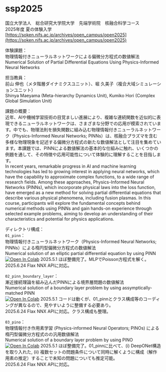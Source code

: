 # ssp2025
国立大学法人　総合研究大学院大学　先端学術院　核融合科学コース  
2025年度 夏の体験入学  
[https://soken.nifs.ac.jp/archives/open_campus/open2025](https://soken.nifs.ac.jp/archives/open_campus/open2025)

体験課題：   
物理情報付きニューラルネットワークによる偏微分方程式の数値解法  
Numerical Solution of Partial Differential Equations Using Physics-Informed Neural Networks  

担当教員：   
前山 伸也（メタ階層ダイナミクスユニット）、堀 久美子（複合大域シミュレーションユニット）  
Shinya Maeyama (Meta-hierarchy Dynamics Unit), Kumiko Hori (Complex Global Simulation Unit)  

課題の概要：  
近年、AIや機械学習技術の目覚ましい進展により、複雑な連続関数を近似的に表現できるニューラルネットワークは、さまざまな分野での応用が模索されています。中でも、物理法則を損失関数に組み込む物理情報付きニューラルネットワーク（Physics-Informed Neural Networks; PINNs）は、核融合プラズマを含む多様な物理現象を記述する偏微分方程式の新たな数値解法として注目を集めています。本課題では、PINNによる数値解法の基本的な仕組みに触れ、いくつかの例題を通して、その特徴や応用可能性について体験的に理解することを目指します。  
In recent years, remarkable progress in AI and machine learning technologies has led to growing interest in applying neural networks, which have the capability to approximate complex functions, to a wide range of research fields. Among these approaches, Physics-Informed Neural Networks (PINNs), which incorporate physical laws into the loss function, have emerged as a new method for solving partial differential equations that describe various physical phenomena, including fusion plasmas. In this course, participants will explore the fundamental concepts behind numerical methods using PINNs and gain hands-on experience through selected example problems, aiming to develop an understanding of their characteristics and potential for physics applications.  

ディレクトリ構成：  
`01_pinn`：  
物理情報付きニューラルネットワーク（Physics-Informed Neural Networks; PINNs）による楕円型偏微分方程式の数値解法  
Numerical solution of an elliptic partial differential equation by using PINN  
[![Open In Colab](https://colab.research.google.com/assets/colab-badge.svg)](https://colab.research.google.com/github/smaeyama/lec_Summer_Student_Program/blob/ssp2025/ssp2025/01_pinn/PINN.ipynb)
2025.5.1 ほぼ整備完了。MLPでPoisson方程式を解く。  
2025.6.24 Flax NNX APIに対応。

`02_pinn_boundary_layer`：  
漸近接続理論を組み込んだPINNによる境界層問題の数値解法  
Numerical solution of a boundary layer problem by using assymptically-matched PINN  
[![Open In Colab](https://colab.research.google.com/assets/colab-badge.svg)](https://colab.research.google.com/github/smaeyama/lec_Summer_Student_Program/blob/ssp2025/ssp2025/02_pinn_boundary_layer/PINN_boundary_layer.ipynb)
2025.5.1 コードは動くが、01_pinnとクラス構成等のコーディングが異なるので、見やすいように整備する必要あり。  
2025.6.24 Flax NNX APIに対応。クラス構成も整理。

`03_pino`：  
物理情報付き作用素学習 (Physics-informed Neural Operators; PINOs) による楕円型偏微分方程式のの汎用数値解法  
Numerical solution of a boundary layer problem by using PINO  
[![Open In Colab](https://colab.research.google.com/assets/colab-badge.svg)](https://colab.research.google.com/github/smaeyama/lec_Summer_Student_Program/blob/ssp2025/ssp2025/03_pino/PINO.ipynb)
2025.5.1 ほぼ整備完了。01_pinnに比べて、(i) DeepONet構造を取り入れた, (ii) 複数セットの問題条件について同時に解くように構成（解作用素の推定）することで未知の問題についても推定可能。  
2025.6.24 Flax NNX APIに対応。


